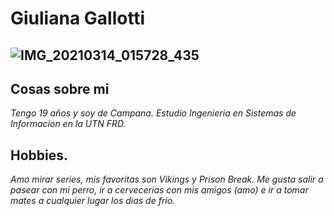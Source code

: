 # Giuliana Gallotti
![IMG_20210314_015728_435](https://user-images.githubusercontent.com/80929188/112385758-c0290f00-8cce-11eb-8d6b-ac7656017d24.jpg)
---
## Cosas sobre mi
_Tengo 19 años y soy de Campana._
_Estudio Ingenieria en Sistemas de Informacion en la UTN FRD._

## Hobbies.
_Amo mirar series, mis favoritas son Vikings y  Prison Break._
_Me gusta salir a pasear con mi perro, ir a cervecerias con mis amigos (amo) e ir a tomar mates a cualquier lugar los dias de frio._

